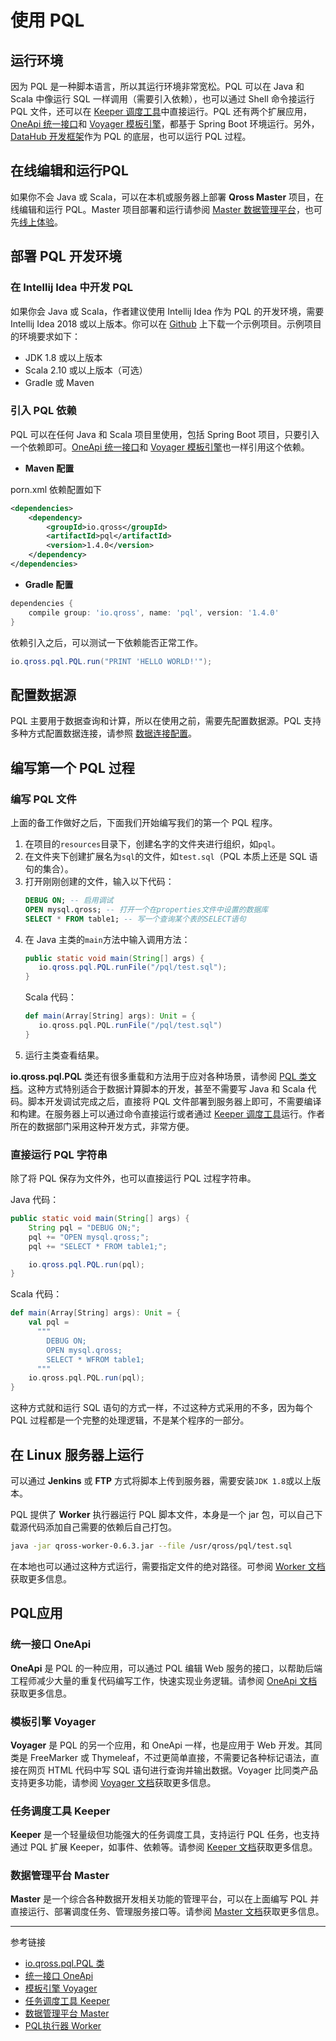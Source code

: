 # 使用 PQL

## 运行环境

因为 PQL 是一种脚本语言，所以其运行环境非常宽松。PQL 可以在 Java 和 Scala 中像运行 SQL 一样调用（需要引入依赖），也可以通过 Shell 命令接运行 PQL 文件，还可以在 [Keeper 调度工具](/keeper/overview.md)中直接运行。PQL 还有两个扩展应用，[OneApi 统一接口](/oneapi/overview.md)和 [Voyager 模板引擎](/voyager/overview.md)，都基于 Spring Boot 环境运行。另外，[DataHub 开发框架](/datahub/overview.md)作为 PQL 的底层，也可以运行 PQL 过程。

## 在线编辑和运行PQL

如果你不会 Java 或 Scala，可以在本机或服务器上部署 **Qross Master** 项目，在线编辑和运行 PQL。Master 项目部署和运行请参阅 [Master 数据管理平台](/master/overview.md)，也可先[线上体验](http://m.qross.cn)。

## 部署 PQL 开发环境

### 在 Intellij Idea 中开发 PQL

如果你会 Java 或 Scala，作者建议使用 Intellij Idea 作为 PQL 的开发环境，需要 Intellij Idea 2018 或以上版本。你可以在 [Github](https://github.com/qross-io/PQLExample) 上下载一个示例项目。示例项目的环境要求如下：

* JDK 1.8 或以上版本
* Scala 2.10 或以上版本（可选）
* Gradle 或 Maven 

### 引入 PQL 依赖

PQL 可以在任何 Java 和 Scala 项目里使用，包括 Spring Boot 项目，只要引入一个依赖即可。[OneApi 统一接口](/oneapi/overview.md)和 [Voyager 模板引擎](/voyager/overview.md)也一样引用这个依赖。

* **Maven 配置**

porn.xml 依赖配置如下

```xml
<dependencies>
    <dependency>
        <groupId>io.qross</groupId>
        <artifactId>pql</artifactId>
        <version>1.4.0</version>
    </dependency> 
</dependencies>
```

* **Gradle 配置**

```groovy
dependencies {
    compile group: 'io.qross', name: 'pql', version: '1.4.0'
}
```

依赖引入之后，可以测试一下依赖能否正常工作。

```java
io.qross.pql.PQL.run("PRINT 'HELLO WORLD!'");
```

## 配置数据源

PQL 主要用于数据查询和计算，所以在使用之前，需要先配置数据源。PQL 支持多种方式配置数据连接，请参照 [数据连接配置](/pql/properties.md)。

## 编写第一个 PQL 过程

### 编写 PQL 文件

上面的备工作做好之后，下面我们开始编写我们的第一个 PQL 程序。

1. 在项目的`resources`目录下，创建名字的文件夹进行组织，如`pql`。
2. 在文件夹下创建扩展名为`sql`的文件，如`test.sql`（PQL 本质上还是 SQL 语句的集合）。
3. 打开刚刚创建的文件，输入以下代码：
   ```sql
   DEBUG ON; -- 启用调试
   OPEN mysql.qross; -- 打开一个在properties文件中设置的数据库
   SELECT * FROM table1; -- 写一个查询某个表的SELECT语句
   ```
4. 在 Java 主类的`main`方法中输入调用方法：
   ```java
   public static void main(String[] args) {
      io.qross.pql.PQL.runFile("/pql/test.sql");
   }   
   ```
   Scala 代码：
   ```scala
   def main(Array[String] args): Unit = {
      io.qross.pql.PQL.runFile("/pql/test.sql")
   }
   ```
5. 运行主类查看结果。 

**io.qross.pql.PQL** 类还有很多重载和方法用于应对各种场景，请参阅 [PQL 类文档](/pql/class.md)。这种方式特别适合于数据计算脚本的开发，甚至不需要写 Java 和 Scala 代码。脚本开发调试完成之后，直接将 PQL 文件部署到服务器上即可，不需要编译和构建。在服务器上可以通过命令直接运行或者通过 [Keeper 调度工具](/keeper/overview.md)运行。作者所在的数据部门采用这种开发方式，非常方便。


### 直接运行 PQL 字符串

除了将 PQL 保存为文件外，也可以直接运行 PQL 过程字符串。

Java 代码：

```java
public static void main(String[] args) {
    String pql = "DEBUG ON;";
    pql += "OPEN mysql.qross;";
    pql += "SELECT * FROM table1;";

    io.qross.pql.PQL.run(pql);
}
```

Scala 代码：

```scala
def main(Array[String] args): Unit = {
    val pql = 
      """
        DEBUG ON;
        OPEN mysql.qross;
        SELECT * WFROM table1;
      """
    io.qross.pql.PQL.run(pql);
}
```

这种方式就和运行 SQL 语句的方式一样，不过这种方式采用的不多，因为每个 PQL 过程都是一个完整的处理逻辑，不是某个程序的一部分。

## 在 Linux 服务器上运行

可以通过 **Jenkins** 或 **FTP** 方式将脚本上传到服务器，需要安装`JDK 1.8`或以上版本。

PQL 提供了 **Worker** 执行器运行 PQL 脚本文件，本身是一个 jar 包，可以自己下载源代码添加自己需要的依赖后自己打包。

```sh
java -jar qross-worker-0.6.3.jar --file /usr/qross/pql/test.sql
```

在本地也可以通过这种方式运行，需要指定文件的绝对路径。可参阅 [Worker 文档](/pql/worker.md)获取更多信息。

## PQL应用

### 统一接口 OneApi

**OneApi** 是 PQL 的一种应用，可以通过 PQL 编辑 Web 服务的接口，以帮助后端工程师减少大量的重复代码编写工作，快速实现业务逻辑。请参阅 [OneApi 文档](/oneapi/overview.md)获取更多信息。

### 模板引擎 Voyager

**Voyager** 是 PQL 的另一个应用，和 OneApi 一样，也是应用于 Web 开发。其同类是 FreeMarker 或 Thymeleaf，不过更简单直接，不需要记各种标记语法，直接在网页 HTML 代码中写 SQL 语句进行查询并输出数据。Voyager 比同类产品支持更多功能，请参阅 [Voyager 文档](/master/overview.md)获取更多信息。

### 任务调度工具 Keeper

**Keeper** 是一个轻量级但功能强大的任务调度工具，支持运行 PQL 任务，也支持通过 PQL 扩展 Keeper，如事件、依赖等。请参阅 [Keeper 文档](/keeper/overview.md)获取更多信息。

### 数据管理平台 Master

**Master** 是一个综合各种数据开发相关功能的管理平台，可以在上面编写 PQL 并直接运行、部署调度任务、管理服务接口等。请参阅 [Master 文档](/master/overview.md)获取更多信息。

---
参考链接

* [io.qross.pql.PQL 类](/pql/class.md)
* [统一接口 OneApi](/oneapi/overview.md)
* [模板引擎 Voyager](/voyager/overview.md)
* [任务调度工具 Keeper](/keeper/overview.md)
* [数据管理平台 Master](/master/overview.md)
* [PQL执行器 Worker](/worker/overview.md)